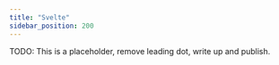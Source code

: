```yaml
---
title: "Svelte"
sidebar_position: 200
---
```


TODO: This is a placeholder, remove leading dot, write up and publish.
